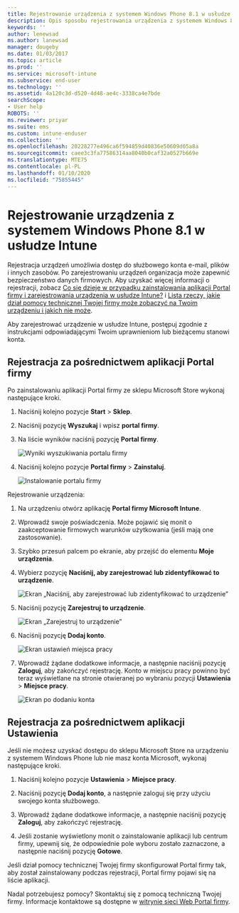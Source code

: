 ```yaml
---
title: Rejestrowanie urządzenia z systemem Windows Phone 8.1 w usłudze Intune | Microsoft Docs
description: Opis sposobu rejestrowania urządzenia z systemem Windows 8.1 w usłudze Intune
keywords: ''
author: lenewsad
ms.author: lanewsad
manager: dougeby
ms.date: 01/03/2017
ms.topic: article
ms.prod: ''
ms.service: microsoft-intune
ms.subservice: end-user
ms.technology: ''
ms.assetid: 4a120c3d-d520-4d48-ae4c-3338ca4e7bde
searchScope:
- User help
ROBOTS: ''
ms.reviewer: priyar
ms.suite: ems
ms.custom: intune-enduser
ms.collection: ''
ms.openlocfilehash: 20228277e496ca6f594859d40836e50609d05a8a
ms.sourcegitcommit: caee3c3fa77586314aa8040b0caf32a0527b669e
ms.translationtype: MTE75
ms.contentlocale: pl-PL
ms.lasthandoff: 01/10/2020
ms.locfileid: "75855445"
---
```

# <a name="enroll-your-windows-phone-81-device-in-intune"></a>Rejestrowanie urządzenia z systemem Windows Phone 8.1 w usłudze Intune  

Rejestracja urządzeń umożliwia dostęp do służbowego konta e-mail, plików i innych zasobów. Po zarejestrowaniu urządzeń organizacja może zapewnić bezpieczeństwo danych firmowych. Aby uzyskać więcej informacji o rejestracji, zobacz [Co się dzieje w przypadku zainstalowania aplikacji Portal firmy i zarejestrowania urządzenia w usłudze Intune?](what-happens-if-you-install-the-company-portal-app-and-enroll-your-device-in-intune-windows.md) i [Lista rzeczy, jakie dział pomocy technicznej Twojej firmy może zobaczyć na Twoim urządzeniu i jakich nie może](what-info-can-your-company-see-when-you-enroll-your-device-in-intune.md).  

Aby zarejestrować urządzenie w usłudze Intune, postępuj zgodnie z instrukcjami odpowiadającymi Twoim uprawnieniom lub bieżącemu stanowi konta.

## <a name="enroll-through-company-portal"></a>Rejestracja za pośrednictwem aplikacji Portal firmy  
Po zainstalowaniu aplikacji Portal firmy ze sklepu Microsoft Store wykonaj następujące kroki. 

1. Naciśnij kolejno pozycje **Start** > **Sklep**.  

2. Naciśnij pozycję **Wyszukaj** i wpisz **portal firmy**.  

3. Na liście wyników naciśnij pozycję **Portal firmy**.  


    ![Wyniki wyszukiwania portalu firmy](./media/WP81-1-CP-search-store-v2.png)  

4. Naciśnij kolejno pozycje **Portal firmy** &gt; **Zainstaluj**.  


    ![Instalowanie portalu firmy](./media/WP81-2-CP-install-v2.png)  

Rejestrowanie urządzenia:  

1. Na urządzeniu otwórz aplikację **Portal firmy Microsoft Intune**.  


2. Wprowadź swoje poświadczenia. Może pojawić się monit o zaakceptowanie firmowych warunków użytkowania (jeśli mają one zastosowanie).  

3. Szybko przesuń palcem po ekranie, aby przejść do elementu **Moje urządzenia**.  

4. Wybierz pozycję **Naciśnij, aby zarejestrować lub zidentyfikować to urządzenie**.  


    ![Ekran „Naciśnij, aby zarejestrować lub zidentyfikować to urządzenie”](./media/WP81-enroll-1-swipe-my-devices.png)  

5. Naciśnij pozycję **Zarejestruj to urządzenie**.  


    ![Ekran „Zarejestruj to urządzenie”](./media/WP81-enroll-2-enroll-this-device.png)  

6. Naciśnij pozycję **Dodaj konto**.  


    ![Ekran ustawień miejsca pracy](./media/WP81-enroll-3-workplace-add-acct.png)  

7. Wprowadź żądane dodatkowe informacje, a następnie naciśnij pozycję **Zaloguj**, aby zakończyć rejestrację. Konto w miejscu pracy powinno być teraz wyświetlane na stronie otwieranej po wybraniu pozycji **Ustawienia** &gt; **Miejsce pracy**.  


    ![Ekran po dodaniu konta](./media/WP81-enroll-4-account-added.png)  

## <a name="enroll-through-settings-app"></a>Rejestracja za pośrednictwem aplikacji Ustawienia  
Jeśli nie możesz uzyskać dostępu do sklepu Microsoft Store na urządzeniu z systemem Windows Phone lub nie masz konta Microsoft, wykonaj następujące kroki.

1. Naciśnij kolejno pozycje **Ustawienia** &gt; **Miejsce pracy**.  

2. Naciśnij pozycję **Dodaj konto**, a następnie zaloguj się przy użyciu swojego konta służbowego.  

3. Wprowadź żądane dodatkowe informacje, a następnie naciśnij pozycję **Zaloguj**, aby zakończyć rejestrację.  

4. Jeśli zostanie wyświetlony monit o zainstalowanie aplikacji lub centrum firmy, upewnij się, że odpowiednie pole wyboru zostało zaznaczone, a następnie naciśnij pozycję **Gotowe**.  

Jeśli dział pomocy technicznej Twojej firmy skonfigurował Portal firmy tak, aby został zainstalowany podczas rejestracji, Portal firmy pojawi się na liście aplikacji.  

Nadal potrzebujesz pomocy? Skontaktuj się z pomocą techniczną Twojej firmy. Informacje kontaktowe są dostępne w [witrynie sieci Web Portal firmy](https://go.microsoft.com/fwlink/?linkid=2010980).
